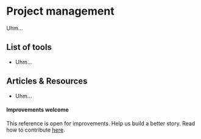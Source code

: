 # Project management

Uhm...

## List of tools

* Uhm...

## Articles & Resources

* Uhm...

#### Improvements welcome

This reference is open for improvements. Help us build a better story.
Read how to contribute [here](/CONTRIBUTING.md).
